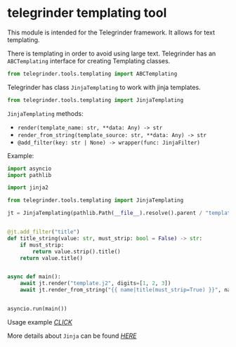 # telegrinder templating tool

This module is intended for the Telegrinder framework. It allows for text templating.

There is templating in order to avoid using large text. Telegrinder has an `ABCTemplating` interface for creating Templating classes.

```python
from telegrinder.tools.templating import ABCTemplating
```

Telegrinder has class `JinjaTemplating` to work with jinja templates.

```python
from telegrinder.tools.templating import JinjaTemplating
```

`JinjaTemplating` methods:
* `render(template_name: str, **data: Any) -> str`
* `render_from_string(template_source: str, **data: Any) -> str`
* `@add_filter(key: str | None) -> wrapper(func: JinjaFilter)`


Example:
```python
import asyncio
import pathlib

import jinja2

from telegrinder.tools.templating import JinjaTemplating

jt = JinjaTemplating(pathlib.Path(__file__).resolve().parent / "templates")


@jt.add_filter("title")
def title_string(value: str, must_strip: bool = False) -> str:
    if must_strip:
        return value.strip().title()
    return value.title()


async def main():
    await jt.render("template.j2", digits=[1, 2, 3])
    await jt.render_from_string("{{ name|title(must_strip=True) }}", name="  alex")


asyncio.run(main())
```

Usage example [*CLICK*](https://github.com/timoniq/telegrinder/blob/dev/examples/templating.py)

More details about `Jinja` can be found [*HERE*](https://jinja.palletsprojects.com/en)
